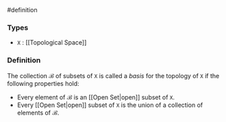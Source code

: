 #definition
### Types
- `X` : [[Topological Space]]
### Definition
The collection $\mathcal{B}$ of subsets of `X` is called a *basis* for the topology of `X` if the following properties hold:
- Every element of $\mathcal{B}$ is an [[Open Set|open]] subset of `X`.
- Every [[Open Set|open]] subset of `X` is the union of a collection of elements of $\mathcal{B}$.